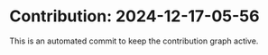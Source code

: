 # Contribution: 2024-12-17-05-56
This is an automated commit to keep the contribution graph active.
